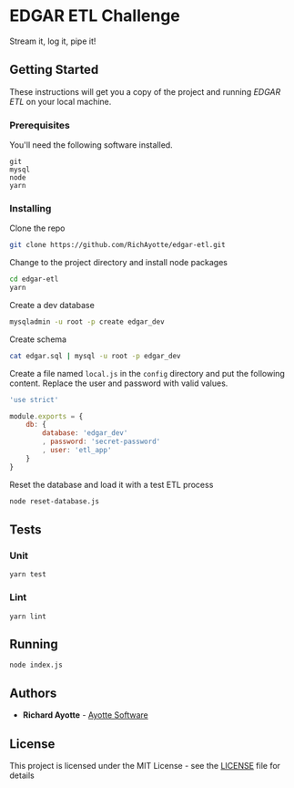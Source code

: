 # EDGAR ETL Challenge

Stream it, log it, pipe it!

## Getting Started

These instructions will get you a copy of the project and running *EDGAR ETL* on your local machine.

### Prerequisites

You'll need the following software installed.

```
git
mysql
node
yarn
```

### Installing

Clone the repo

```sh
git clone https://github.com/RichAyotte/edgar-etl.git
```

Change to the project directory and install node packages

```sh
cd edgar-etl
yarn
```

Create a dev database

```sh
mysqladmin -u root -p create edgar_dev
```

Create schema

```sh
cat edgar.sql | mysql -u root -p edgar_dev
```

Create a file named `local.js` in the `config` directory and put the following content. Replace the user and password with valid values.

```js
'use strict'

module.exports = {
	db: {
		database: 'edgar_dev'
		, password: 'secret-password'
		, user: 'etl_app'
	}
}
```

Reset the database and load it with a test ETL process

```sh
node reset-database.js
```

## Tests

### Unit

```
yarn test
```

### Lint

```
yarn lint
```

## Running

```
node index.js
```

## Authors

* **Richard Ayotte** - [Ayotte Software](https://ayottesoftware.com)


## License

This project is licensed under the MIT License - see the [LICENSE](LICENSE) file for details